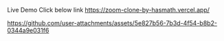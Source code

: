 Live Demo Click below link
https://zoom-clone-by-hasmath.vercel.app/

https://github.com/user-attachments/assets/5e827b56-7b3d-4f54-b8b2-0344a9e031f6

